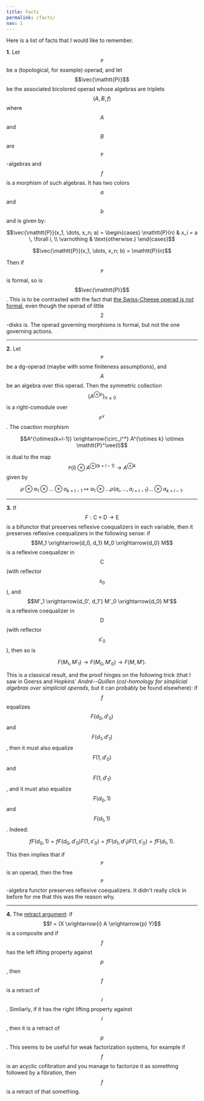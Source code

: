 ```yaml
---
title: Facts
permalink: /facts/
nav: 1
---
```


Here is a list of facts that I would like to remember.

**1.** Let $$\mathtt{P}$$ be a (topological, for example) operad, and let $$\vec{\mathtt{P}}$$ be the associated bicolored operad whose algebras are triplets $$(A,B,f)$$ where $$A$$ and $$B$$ are $$\mathtt{P}$$-algebras and $$f$$ is a morphism of such algebras. It has two colors $$a$$ and $$b$$ and is given by:

$$\vec{\mathtt{P}}(x_1, \dots, x_n; a) = \begin{cases} \mathtt{P}(n) & x_i = a \, \forall i, \\ \varnothing & \text{otherwise.} \end{cases}$$

$$\vec{\mathtt{P}}(x_1, \dots, x_n; b) = \mathtt{P}(n)$$


Then if $$\mathtt{P}$$ is formal, so is $$\vec{\mathtt{P}}$$. This is to be contrasted with the fact that [the Swiss-Cheese operad is not formal](http://arxiv.org/abs/1404.2484), even though the operad of little $$2$$-disks is. The operad governing morphisms is formal, but not the one governing actions.

---

**2.** Let $$\mathtt{P}$$ be a dg-operad (maybe with some finiteness assumptions), and $$A$$ be an algebra over this operad. Then the symmetric collection $$\{ A^{\otimes n} \}_{n \ge 0}$$ is a right-comodule over $$\mathtt{P}^\vee$$. The coaction morphism

$$A^{\otimes(k+l-1)} \xrightarrow{\circ_i^*} A^{\otimes k} \otimes \mathtt{P}^\vee(l)$$

is dual to the map $$\mathtt{P}(l) \otimes A^{\otimes(k+l-1)} \to A^{\otimes k}$$ given by

$$\rho \otimes a_1 \otimes \dots \otimes a_{k+l-1} \mapsto a_1 \otimes \dots \rho(a_i, \dots, a_{i+l-1}) \dots \otimes a_{k+l-1}.$$

---

**3.** If $$F : \mathsf{C} \times \mathsf{D} \to \mathsf{E}$$ is a bifunctor that preserves reflexive coequalizers in each variable, then it preserves reflexive coequalizers in the following sense: if $$M_1 \xrightarrow{d_0, d_1} M_0 \xrightarrow{d_0} M$$ is a reflexive coequalizer in $$\mathsf{C}$$ (with reflector $$s_0$$), and $$M'_1 \xrightarrow{d_0', d_1'} M'_0 \xrightarrow{d_0} M'$$ is a reflexive coequalizer in $$\mathsf{D}$$ (with reflector $$s'_0$$), then so is

$$F(M_1, M'_1) \rightarrow F(M_0, M'_0) \to F(M, M').$$

This is a classical result, and the proof hinges on the following trick (that I saw in Goerss and Hopkins' *André--Quillen (co)-homology for simplicial algebras over simplicial operads*, but it can probably be found elsewhere): if $$f$$ equalizes $$F(d_0, d'_0)$$ and $$F(d_1, d'_1)$$, then it must also equalize $$F(1, d'_0)$$ and $$F(1, d'_1)$$, and it must also equalize $$F(d_0, 1)$$ and $$F(d_1, 1)$$. Indeed:

$$f F(d_0, 1) = f F(d_0, d'_0) F(1, s'_0) = f F(d_1, d'_1) F(1, s'_0) = f F(d_1, 1).$$

This then implies that if $$\mathtt{P}$$ is an operad, then the free $$\mathtt{P}$$-algebra functor preserves reflexive coequalizers. It didn't really click in before for me that this was the reason why.

---

**4.** The [retract argument](https://ncatlab.org/nlab/show/retract+argument): if $$f = (X \xrightarrow{i} A \xrightarrow{p} Y)$$ is a composite and if $$f$$ has the left lifting property against $$p$$, then $$f$$ is a retract of $$i$$. Similarly, if it has the right lifting property against $$i$$, then it is a retract of $$p$$. This seems to be useful for weak factorization systems, for example if $$f$$ is an acyclic cofibration and you manage to factorize it as something followed by a fibration, then $$f$$ is a retract of that something.
